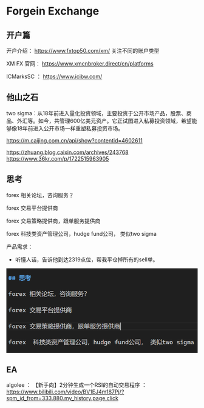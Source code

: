 # Forgein Exchange


## 开户篇

开户介绍：
https://www.fxtop50.com/xm/
关注不同的账户类型

XM FX 官网：
https://www.xmcnbroker.direct/cn/platforms

ICMarksSC ： https://www.icibw.com/


## 他山之石

two sigma：从18年前进入量化投资领域，主要投资于公开市场产品，股票、商品、外汇等。如今，共管理600亿美元资产。它正试图进入私募投资领域，希望能够像18年前进入公开市场一样重塑私募投资市场。

https://m.caijing.com.cn/api/show?contentid=4602611

https://zhuang.blog.caixin.com/archives/243768
https://www.36kr.com/p/1722515963905


## 思考

forex 相关论坛，咨询服务？

forex 交易平台提供商

forex 交易策略提供商，跟单服务提供商

forex  科技类资产管理公司，hudge fund公司， 类似two sigma

产品需求： 
* 听懂人话，告诉他到达2319点位，帮我平仓掉所有的sell单。


![pictures](../pic/test.png)

## EA

algolee ： 【新手向】2分钟生成一个RSI的自动交易程序 ： https://www.bilibili.com/video/BV1EJ4m187Pj/?spm_id_from=333.880.my_history.page.click


